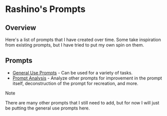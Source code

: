 # Rashino's Prompts

## Overview

Here's a list of prompts that I have created over time. Some take inspiration from existing prompts, but I have tried to put my own spin on them.

## Prompts

- [General Use Prompts](./prompts/current/general.md) - Can be used for a variety of tasks.
- [Prompt Analysis](./prompts/current/prompt_analysis.md) - Analyze other prompts for improvement in the prompt itself, deconstruction of the prompt for recreation, and more.

> [!NOTE]
> There are many other prompts that I still need to add, but for now I will just be putting the general use prompts here.